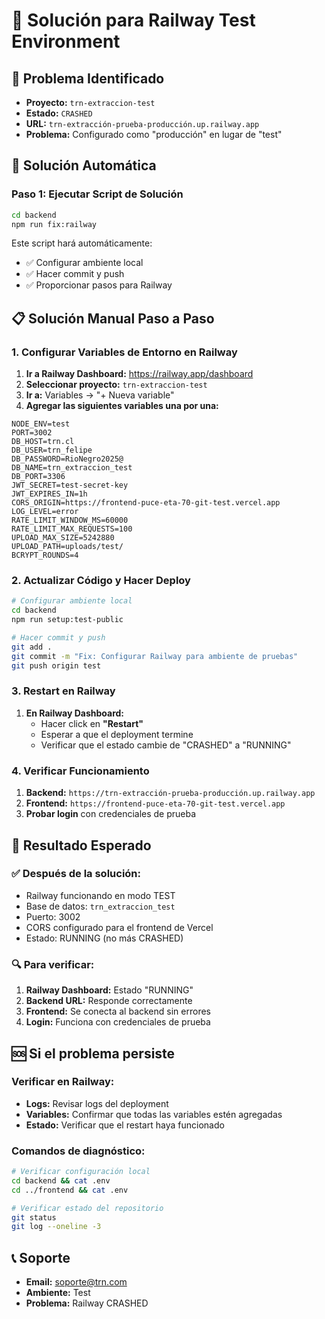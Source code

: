 # 🔧 Solución para Railway Test Environment

## 🚨 **Problema Identificado**
- **Proyecto:** `trn-extraccion-test`
- **Estado:** `CRASHED`
- **URL:** `trn-extracción-prueba-producción.up.railway.app`
- **Problema:** Configurado como "producción" en lugar de "test"

## 🚀 **Solución Automática**

### **Paso 1: Ejecutar Script de Solución**
```bash
cd backend
npm run fix:railway
```

Este script hará automáticamente:
- ✅ Configurar ambiente local
- ✅ Hacer commit y push
- ✅ Proporcionar pasos para Railway

## 📋 **Solución Manual Paso a Paso**

### **1. Configurar Variables de Entorno en Railway**

1. **Ir a Railway Dashboard:** https://railway.app/dashboard
2. **Seleccionar proyecto:** `trn-extraccion-test`
3. **Ir a:** Variables → "+ Nueva variable"
4. **Agregar las siguientes variables una por una:**

```env
NODE_ENV=test
PORT=3002
DB_HOST=trn.cl
DB_USER=trn_felipe
DB_PASSWORD=RioNegro2025@
DB_NAME=trn_extraccion_test
DB_PORT=3306
JWT_SECRET=test-secret-key
JWT_EXPIRES_IN=1h
CORS_ORIGIN=https://frontend-puce-eta-70-git-test.vercel.app
LOG_LEVEL=error
RATE_LIMIT_WINDOW_MS=60000
RATE_LIMIT_MAX_REQUESTS=100
UPLOAD_MAX_SIZE=5242880
UPLOAD_PATH=uploads/test/
BCRYPT_ROUNDS=4
```

### **2. Actualizar Código y Hacer Deploy**

```bash
# Configurar ambiente local
cd backend
npm run setup:test-public

# Hacer commit y push
git add .
git commit -m "Fix: Configurar Railway para ambiente de pruebas"
git push origin test
```

### **3. Restart en Railway**

1. **En Railway Dashboard:**
   - Hacer click en **"Restart"**
   - Esperar a que el deployment termine
   - Verificar que el estado cambie de "CRASHED" a "RUNNING"

### **4. Verificar Funcionamiento**

1. **Backend:** `https://trn-extracción-prueba-producción.up.railway.app`
2. **Frontend:** `https://frontend-puce-eta-70-git-test.vercel.app`
3. **Probar login** con credenciales de prueba

## 🎯 **Resultado Esperado**

### **✅ Después de la solución:**
- Railway funcionando en modo TEST
- Base de datos: `trn_extraccion_test`
- Puerto: 3002
- CORS configurado para el frontend de Vercel
- Estado: RUNNING (no más CRASHED)

### **🔍 Para verificar:**
1. **Railway Dashboard:** Estado "RUNNING"
2. **Backend URL:** Responde correctamente
3. **Frontend:** Se conecta al backend sin errores
4. **Login:** Funciona con credenciales de prueba

## 🆘 **Si el problema persiste**

### **Verificar en Railway:**
- **Logs:** Revisar logs del deployment
- **Variables:** Confirmar que todas las variables estén agregadas
- **Estado:** Verificar que el restart haya funcionado

### **Comandos de diagnóstico:**
```bash
# Verificar configuración local
cd backend && cat .env
cd ../frontend && cat .env

# Verificar estado del repositorio
git status
git log --oneline -3
```

## 📞 **Soporte**
- **Email:** soporte@trn.com
- **Ambiente:** Test
- **Problema:** Railway CRASHED 